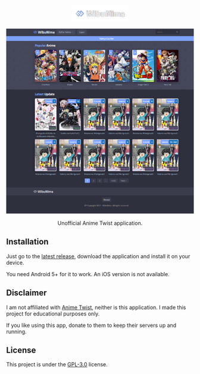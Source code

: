 <p align="center">
  <img src="https://raw.githubusercontent.com/Yanzz231/WibuNime-Streaming/master/img/logo.png" width="150" />
</p>

<p align="center">
  <img src="https://raw.githubusercontent.com/Yanzz231/WibuNime-Streaming/master/img/dasktop.PNG" width="550" />
</p>

<p align="center">Unofficial Anime Twist application.</p>

## Installation

Just go to the [latest release](https://github.com/Matheus-0/Anime-Twist/releases/latest), download the application and install it on your device.

You need Android 5+ for it to work. An iOS version is not available.

## Disclaimer

I am not affiliated with [Anime Twist](https://twist.moe/), neither is this application. I made this project for educational purposes only.

If you like using this app, donate to them to keep their servers up and running.

## License

This project is under the [GPL-3.0](LICENSE.md) license. 
